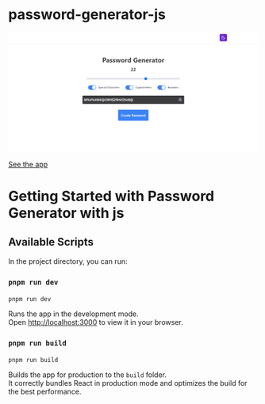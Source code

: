 # password-generator-js

![Screenshoot](https://raw.githubusercontent.com/joaquinns/password-generator-js/master/password%20generator.PNG)

[See the app](https://password-generator-js-flax.vercel.app/)

# Getting Started with Password Generator with js

## Available Scripts

In the project directory, you can run:

### `pnpm run dev`

```
pnpm run dev
```

Runs the app in the development mode.\
Open [http://localhost:3000](http://localhost:3000) to view it in your browser.


### `pnpm run build`

```
pnpm run build
```

Builds the app for production to the `build` folder.\
It correctly bundles React in production mode and optimizes the build for the best performance.
